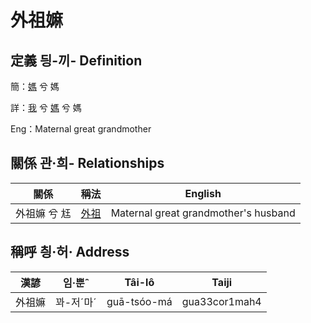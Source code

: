 # 外祖嫲
## 定義 딍-끼- Definition
簡：[媽](member3.md) 兮 媽

詳：[我](member1.md) 兮 [媽](member3.md) 兮 媽

Eng：Maternal great grandmother

## 關係 관·희- Relationships

關係 | 稱法 | English
--- | --- | --- 
外祖嫲 兮 尪 | [外祖](member44.md) | Maternal great grandmother's husband


## 稱呼 칑·허· Address

漢諺 | 임·뿐ˆ | Tâi-lô | Taiji
--- | --- | --- | --- 
外祖嫲 | 꽈-저ˊ마ˊ | guā-tsóo-má | gua33cor1mah4 

